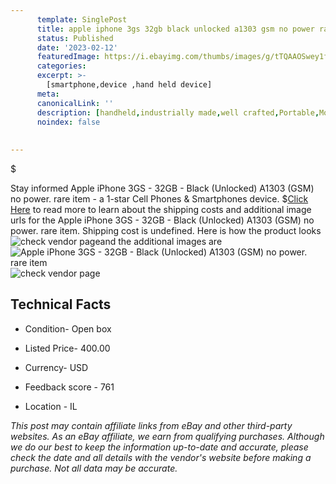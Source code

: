 ```yaml
---
      template: SinglePost
      title: apple iphone 3gs 32gb black unlocked a1303 gsm no power rare item
      status: Published
      date: '2023-02-12'
      featuredImage: https://i.ebayimg.com/thumbs/images/g/tTQAAOSwey1fvPuC/s-l225.jpg
      categories: 
      excerpt: >-
        [smartphone,device ,hand held device]
      meta:
      canonicalLink: ''
      description: [handheld,industrially made,well crafted,Portable,Mobile,Compact,Convenient,Lightweight,Maneuverable,Man-portable,Miniature,Carriable,Hand-held,Light,Holdable,Transportable,Mobile device,Pocket-sized,On-the-go,Wireless,Cordless,Compact size,Convenient size, smartphone,device ,hand held device]
      noindex: false
      
        
---
```

$

Stay informed Apple iPhone 3GS - 32GB - Black (Unlocked) A1303 (GSM) no power. rare item - a 1-star Cell Phones & Smartphones device.
$[Click Here](https://www.ebay.com/itm/124455492074?hash=item1cfa2019ea%3Ag%3AtTQAAOSwey1fvPuC&mkevt=1&mkcid=1&mkrid=711-53200-19255-0&campid=%253CePNCampaignId%253E&customid=%253CreferenceId%253E&toolid=10049) to read more to learn about the shipping costs and additional image urls for the Apple iPhone 3GS - 32GB - Black (Unlocked) A1303 (GSM) no power. rare item. Shipping cost is undefined. Here is how the product looks ![check vendor page](https://i.ebayimg.com/thumbs/images/g/tTQAAOSwey1fvPuC/s-l225.jpg)and the additional images are![Apple iPhone 3GS - 32GB - Black (Unlocked) A1303 (GSM) no power. rare item](https://i.ebayimg.com/images/g/tTQAAOSwey1fvPuC/s-l1600.jpg)![check vendor page](https://origin-galleryplus.ebayimg.com/ws/web/124455492074_2_0_1/225x225.jpg,https://origin-galleryplus.ebayimg.com/ws/web/124455492074_3_0_1/225x225.jpg,https://origin-galleryplus.ebayimg.com/ws/web/124455492074_4_0_1/225x225.jpg,https://origin-galleryplus.ebayimg.com/ws/web/124455492074_5_0_1/225x225.jpg)



 ## Technical Facts 



     
      

 - Condition- Open box 


      

 - Listed Price- 400.00 


      

 - Currency- USD 


      

 - Feedback score - 761 


      

 - Location - IL 


      
      

 *_This post may contain affiliate links from eBay and other third-party websites. As an eBay affiliate, we earn from qualifying purchases. Although we do our best to keep the information up-to-date and accurate, please check the date and all details with the vendor's website before making a purchase. Not all data may be accurate._*






